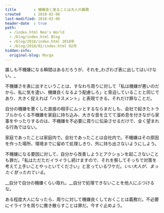 ```yaml
---
title        : 機嫌良く居ることは大人の義務
created      : 2018-02-08
last-modified: 2018-02-08
header-date  : true
path:
  - /index.html Neo's World
  - /blog/index.html Blog
  - /blog/2018/index.html 2018年
  - /blog/2018/02/index.html 02月
hidden-info:
  original-blog: Murga
---
```


誰しも不機嫌になる瞬間はあるだろうが、それを_わざわざ表に出してはいけない。_

不機嫌さを表に出すということは、すなわち周りに対して「私は機嫌が悪いのだから、私に気を遣い、機嫌良くなるよう配慮しろ」と脅迫していることと同じであり、大きく捉えれば「ハラスメント」と表現できる。それだけ罪なことだ。

自分の機嫌を悪くした直接の相手にムッとするならまだしも、会社で起きたトラブルからくる不機嫌を家庭に持ち込み、大きな音を立てて溜め息を付きながら家事をやったりするのは、不機嫌を不必要に周りに伝染させるだけで、全く望まれる行為ではない。

家庭であったことは家庭内で。会社であったことは会社内で。不機嫌はその原因を作った場所、環境までに留めて処理しきり、外に持ち出さないようにしよう。

不機嫌になる要因に対して、自分から改善しようとアクションを起こさないことも罪だ。「私はただただイライラし続けますので、それを察してそっちで対策を考えて上手いことやっといてください」と言っているワケだ。_いい大人が、まったく甘ったれている_。

__自分で自分の機嫌くらい取れ。__自分で処理できないことを他人にぶつけるな。

ある程度大人になったら、周りに対して機嫌良くしておくことは義務だ。不必要にイライラを周りに撒き散らすことは罪だ。今すぐ止めよう。
